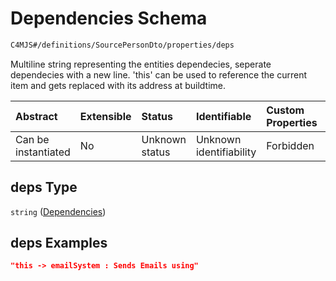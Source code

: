 # Dependencies Schema

```txt
C4MJS#/definitions/SourcePersonDto/properties/deps
```

Multiline string representing the entities dependecies, seperate dependecies with a new line. 'this' can be used to reference the current item and gets replaced with its address at buildtime.

| Abstract            | Extensible | Status         | Identifiable            | Custom Properties | Additional Properties | Access Restrictions | Defined In                                                                            |
| :------------------ | :--------- | :------------- | :---------------------- | :---------------- | :-------------------- | :------------------ | :------------------------------------------------------------------------------------ |
| Can be instantiated | No         | Unknown status | Unknown identifiability | Forbidden         | Allowed               | none                | [source-workspace.schema.json\*](source-workspace.schema.json "open original schema") |

## deps Type

`string` ([Dependencies](source-workspace-definitions-person-properties-dependencies.md))

## deps Examples

```json
"this -> emailSystem : Sends Emails using"
```
